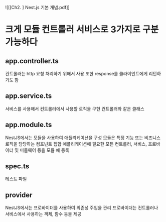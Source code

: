 ![[[Ch2. ] Nest.js 기본 개념.pdf]]

# 크게 모듈 컨트롤러 서비스로 3가지로 구분 가능하다

## app.controller.ts 

컨트롤러는 http 요청 처리하기 위해서 사용 
또한 response를 클라이언트에게 리턴하기도 함


## app.service.ts

서비스를 사용해서 컨트롤러에서 사용할 로직을 구현 
컨트롤러와 같은 클래스


## app.module.ts

NestJS에서는 모듈을 사용하여 애플리케이션을 구성 모듈은 특정 기능 또는 비즈니스 로직을 담당하는 컴포넌트 집합 애플리케이션에 필요한 모든 컨트롤러, 서비스, 프로바이더 및 미들웨어 등을 모듈 에 등록


## spec.ts 

테스트 파일
 
## provider 

NestJS에서는 프로바이더를 사용하여 의존성 주입을 관리 프로바이더는 컨트롤러나 서비스에서 사용하는 객체, 함수 등을 제공
